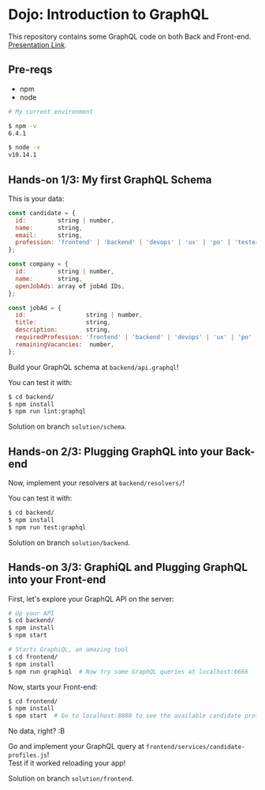 # Dojo: Introduction to GraphQL

This repository contains some GraphQL code on both Back and Front-end.  
[Presentation Link](https://docs.google.com/presentation/d/1WWR-qqHBP7BG0Ayw0qsCrlBxEELzQ-T9yhizL9baWzs/edit?usp=sharing).


## Pre-reqs

- npm
- node

```sh
# My current environment

$ npm -v
6.4.1

$ node -v
v10.14.1
```


## Hands-on 1/3: My first GraphQL Schema

This is your data:
```js
const candidate = {
  id:         string | number,
  name:       string,
  email:      string,
  profession: 'frontend' | 'backend' | 'devops' | 'ux' | 'po' | 'tester',
};

const company = {
  id:         string | number,
  name:       string,
  openJobAds: array of jobAd IDs,
};

const jobAd = {
  id:                 string | number,
  title:              string,
  description:        string,
  requiredProfession: 'frontend' | 'backend' | 'devops' | 'ux' | 'po' | 'tester',
  remainingVacancies:  number,
};
```

Build your GraphQL schema at `backend/api.graphql`!

You can test it with:
```sh
$ cd backend/
$ npm install
$ npm run lint:graphql
```

Solution on branch `solution/schema`.


## Hands-on 2/3: Plugging GraphQL into your Back-end

Now, implement your resolvers at `backend/resolvers/`!

You can test it with:
```sh
$ cd backend/
$ npm install
$ npm run test:graphql
```

Solution on branch `solution/backend`.


## Hands-on 3/3: GraphiQL and Plugging GraphQL into your Front-end

First, let's explore your GraphQL API on the server:
```sh
# Up your API
$ cd backend/
$ npm install
$ npm start

# Starts GraphiQL, an amazing tool
$ cd frontend/
$ npm install
$ npm run graphiql  # Now try some GraphQL queries at localhost:6666
```

Now, starts your Front-end:
```sh
$ cd frontend/
$ npm install
$ npm start  # Go to localhost:8080 to see the available candidate profiles!
```

No data, right? :B

Go and implement your GraphQL query at `frontend/services/candidate-profiles.js`!  
Test if it worked reloading your app!

Solution on branch `solution/frontend`.
